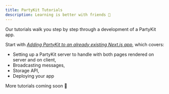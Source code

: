 ```yaml
---
title: PartyKit Tutorials
description: Learning is better with friends 🥰
---
```


Our tutorials walk you step by step through a development of a PartyKit app.

Start with _[Adding PartyKit to an already existing Next.js app](/tutorials/add-partykit-to-a-nextjs-app/)_, which covers:

- Setting up a PartyKit server to handle with both pages rendered on server and on client,
- Broadcasting messages,
- Storage API,
- Deploying your app

More tutorials coming soon 🥰
